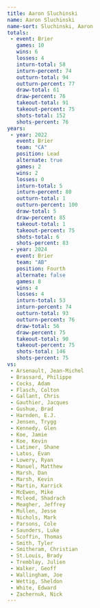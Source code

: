 ```yaml
---
title: Aaron Sluchinski
name: Aaron Sluchinski
name-sort: Sluchinski, Aaron
totals:
 - event: Brier
   games: 10
   wins: 6
   losses: 4
   inturn-total: 58
   inturn-percent: 74
   outturn-total: 94
   outturn-percent: 77
   draw-total: 61
   draw-percent: 76
   takeout-total: 91
   takeout-percent: 75
   shots-total: 152
   shots-percent: 76
years:
 - year: 2022
   event: Brier
   team: "CA"
   position: Lead
   alternate: true
   games: 2
   wins: 2
   losses: 0
   inturn-total: 5
   inturn-percent: 80
   outturn-total: 1
   outturn-percent: 100
   draw-total: 5
   draw-percent: 85
   takeout-total: 1
   takeout-percent: 75
   shots-total: 6
   shots-percent: 83
 - year: 2024
   event: Brier
   team: "AB"
   position: Fourth
   alternate: false
   games: 8
   wins: 4
   losses: 4
   inturn-total: 53
   inturn-percent: 74
   outturn-total: 93
   outturn-percent: 76
   draw-total: 56
   draw-percent: 75
   takeout-total: 90
   takeout-percent: 75
   shots-total: 146
   shots-percent: 75
vs:
 - Arsenault, Jean-Michel
 - Brassard, Philippe
 - Cocks, Adam
 - Flasch, Colton
 - Gallant, Chris
 - Gauthier, Jacques
 - Gushue, Brad
 - Harnden, E.J.
 - Jensen, Trygg
 - Kennedy, Glen
 - Koe, Jamie
 - Koe, Kevin
 - Latimer, Shane
 - Latos, Evan
 - Lowery, Ryan
 - Manuel, Matthew
 - Marsh, Dan
 - Marsh, Kevin
 - Martin, Karrick
 - McEwen, Mike
 - Mcleod, Shadrach
 - Meagher, Jeffrey
 - Mullen, Jesse
 - Nichols, Mark
 - Parsons, Cole
 - Saunders, Luke
 - Scoffin, Thomas
 - Smith, Tyler
 - Smitheram, Christian
 - St.Louis, Brady
 - Tremblay, Julien
 - Walker, Geoff
 - Wallingham, Joe
 - Wettig, Sheldon
 - White, Edward
 - Zachernuk, Nick
---
```


